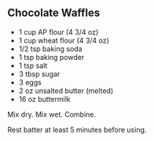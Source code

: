 ## Chocolate Waffles

* 1 cup AP flour (4 3/4 oz)
* 1 cup wheat flour (4 3/4 oz)
* 1/2 tsp baking soda
* 1 tsp baking powder
* 1 tsp salt
* 3 tbsp sugar
* 3 eggs
* 2 oz unsalted butter (melted)
* 16 oz buttermilk

Mix dry.  Mix wet.  Combine.

Rest batter at least 5 minutes before using.
